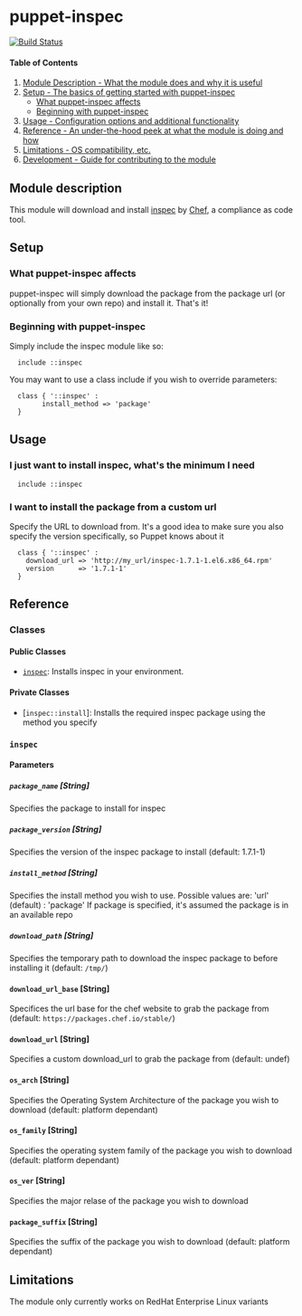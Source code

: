 # puppet-inspec

[![Build Status](https://travis-ci.org/jaxxstorm/puppet-inspec.svg?branch=master)](https://travis-ci.org/jaxxstorm/puppet-inspec)

#### Table of Contents

1. [Module Description - What the module does and why it is useful](#module-description)
2. [Setup - The basics of getting started with puppet-inspec](#setup)
    * [What puppet-inspec affects](#what-puppet-inspec-affects)
    * [Beginning with puppet-inspec](#beginning-with-puppet-inspec)
3. [Usage - Configuration options and additional functionality](#usage)
4. [Reference - An under-the-hood peek at what the module is doing and how](#reference)
5. [Limitations - OS compatibility, etc.](#limitations)
6. [Development - Guide for contributing to the module](#development)


## Module description

This module will download and install [inspec](http://inspec.io/) by [Chef](https://www.chef.io/), a compliance as code tool.

## Setup

### What puppet-inspec affects

puppet-inspec will simply download the package from the package url (or optionally from your own repo) and install it. That's it!

### Beginning with puppet-inspec

Simply include the inspec module like so:

```puppet
  include ::inspec
```

You may want to use a class include if you wish to override parameters:

```puppet
  class { '::inspec' :
		install_method => 'package'
  }
```

## Usage

### I just want to install inspec, what's the minimum I need

```puppet
  include ::inspec
```

### I want to install the package from a custom url

Specify the URL to download from. It's a good idea to make sure you also specify the version specifically, so Puppet knows about it

```puppet
  class { '::inspec' :
    download_url => 'http://my_url/inspec-1.7.1-1.el6.x86_64.rpm'
    version      => '1.7.1-1'
  }
```

## Reference

### Classes

#### Public Classes
  * [`inspec`](#inspec): Installs inspec in your environment.

#### Private Classes
  * [`inspec::install`]: Installs the required inspec package using the method you specify
  

### `inspec`

#### Parameters

##### `package_name` [String]

Specifies the package to install for inspec

##### `package_version` [String]

Specifies the version of the inspec package to install (default: 1.7.1-1)

##### `install_method` [String]

Specifies the install method you wish to use. Possible values are: 'url' (default) : 'package'
If package is specified, it's assumed the package is in an available repo

##### `download_path` [String]

Specifies the temporary path to download the inspec package to before installing it (default: `/tmp/`)

#### `download_url_base` [String]

Specifices the url base for the chef website to grab the package from (default: `https://packages.chef.io/stable/`)

#### `download_url` [String]

Specifies a custom download_url to grab the package from (default: undef)

#### `os_arch` [String]

Specifies the Operating System Architecture of the package you wish to download (default: platform dependant)

#### `os_family` [String]

Specifies the operating system family of the package you wish to download (default: platform dependant)

#### `os_ver` [String]

Specifies the major relase of the package you wish to download

#### `package_suffix` [String]

Specifies the suffix of the package you wish to download (default: platform dependant)

## Limitations

The module only currently works on RedHat Enterprise Linux variants
